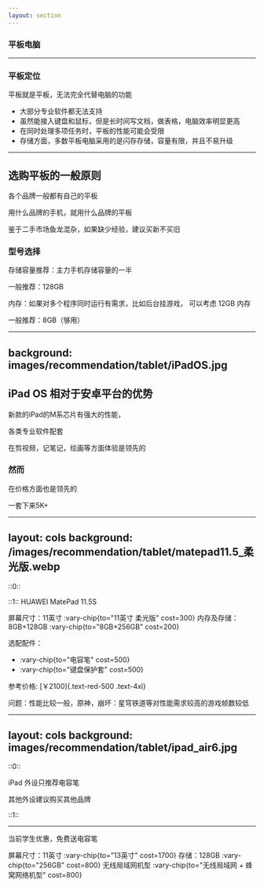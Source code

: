 ```yaml
---
layout: section
---
```


### 平板电脑

---

### 平板定位

平板就是平板，无法完全代替电脑的功能

- 大部分专业软件都无法支持
- 虽然能接入键盘和鼠标，但是长时间写文档，做表格，电脑效率明显更高
- 在同时处理多项任务时，平板的性能可能会受限
- 存储方面，多数平板电脑采用的是闪存存储，容量有限，并且不易升级

---

## 选购平板的一般原则
各个品牌一般都有自己的平板

用什么品牌的手机，就用什么品牌的平板

鉴于二手市场鱼龙混杂，如果缺少经验，建议买新不买旧

### 型号选择
存储容量推荐：主力手机存储容量的一半

一般推荐：128GB

内存：如果对多个程序同时运行有需求，比如后台挂游戏，
可以考虑 12GB 内存

一般推荐：8GB（够用）

---
background: images/recommendation/tablet/iPadOS.jpg
---

## iPad OS 相对于安卓平台的优势

新款的iPad的M系芯片有强大的性能，

各类专业软件配套

在剪视频，记笔记，绘画等方面体验是领先的

### 然而

在价格方面也是领先的

一套下来5K+

---
layout: cols
background: /images/recommendation/tablet/matepad11.5_柔光版.webp
---

<style scoped>
p {
  --uno: text-slate-950;
}
</style>

::0::

::1::
HUAWEI MatePad 11.5S

屏幕尺寸：11英寸 :vary-chip{to="11英寸 柔光版" cost=300}
内存及存储：8GB+128GB :vary-chip{to="8GB+256GB" cost=200}

选配配件：
- :vary-chip{to="电容笔" cost=500}
- :vary-chip{to="键盘保护套" cost=500}

参考价格: [￥2100]{.text-red-500 .text-4xl}

问题：性能比较一般，原神，崩坏：星穹铁道等对性能需求较高的游戏帧数较低

---
layout: cols
background: images/recommendation/tablet/ipad_air6.jpg
---

<style scoped>
p {
  --uno: text-slate-950;
}
</style>

::0::

iPad 外设只推荐电容笔

其他外设建议购买其他品牌

::1::

---

<ImageWithHint src="/images/recommendation/tablet/ipad_air_price.png" alt="苹果官网显示价格" imgClass="w-full" class="h-fit m-auto" />

当前学生优惠，免费送电容笔

屏幕尺寸：11英寸 :vary-chip{to="13英寸" cost=1700}
存储：128GB :vary-chip{to="256GB" cost=800}
无线局域网机型 :vary-chip{to="无线局域网 + 蜂窝网络机型" cost=800}
